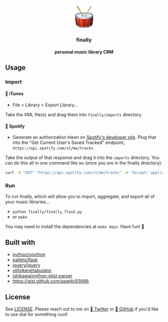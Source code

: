 <p align="center">
   <img src="finally/static/drum.png" width=75 height=75 />
   <h3 align="center">finally</h3>
   <h4 align="center">personal music library CRM</h4>
</p>

## Usage

### Import

#### 🎵 iTunes
- File > Library > Export Library...

Take the XML file(s) and drag them into `finally/imports` directory.

#### 🎵 Spotify
- Generate an authorization token on [Spotify's developer site](https://beta.developer.spotify.com/console/get-current-user-saved-tracks/). Plug that into the "Get Current User's Saved Tracked" endpoint, `https://api.spotify.com/v1/me/tracks`.

Take the output of that response and drag it into the `imports` directory. You can do this all in one command like so (once you are in the finally directory):
```bash
curl -X "GET" "https://api.spotify.com/v1/me/tracks" -H "Accept: application/json" -H "Content-Type: application/json" -H "Authorization: Bearer <TOKEN>" >> finally/imports/spotify_library.json
```

### Run

To run finally, which will allow you to import, aggregate, and export all of your music libraries...

- `python finally/finally_flask.py` 
- or `make`

You may need to install the dependencies at `make deps`. Have fun! :drum: 

## Built with

- [python/cpython](https://github.com/python/cpython)
- [pallets/flask](https://github.com/pallets/flask)
- [jquery/jquery](https://github.com/jquery/jquery)
- [olifolkerd/tabulator](https://github.com/olifolkerd/tabulator)
- [ishikawa/python-plist-parser](https://github.com/ishikawa/python-plist-parser)
- https://gist.github.com/seanh/93666

## License

See [LICENSE](LICENSE). Please reach out to me on [🐤 Twitter](https://twitter.com/insanj) or [🚀 GitHub](https://github.com/insanj) if you'd like to use dial for something cool!
